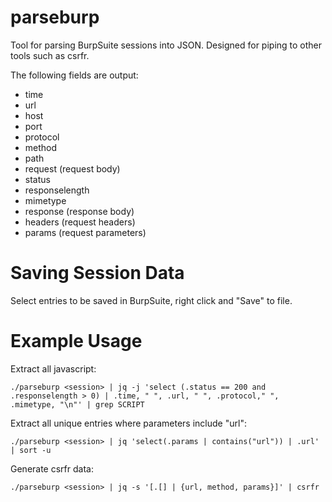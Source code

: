 # parseburp
Tool for parsing BurpSuite sessions into JSON. Designed for piping to other tools such as csrfr.

The following fields are output:
* time
* url
* host
* port
* protocol
* method
* path
* request (request body)
* status
* responselength
* mimetype
* response (response body)
* headers (request headers)
* params (request parameters)

# Saving Session Data
Select entries to be saved in BurpSuite, right click and "Save" to file.

# Example Usage
Extract all javascript:

`./parseburp <session> | jq -j 'select (.status == 200 and .responselength > 0) | .time, " ", .url, " ", .protocol," ", .mimetype, "\n"' | grep SCRIPT`

Extract all unique entries where parameters include "url":

`./parseburp <session> | jq 'select(.params | contains("url")) | .url' | sort -u`

Generate csrfr data:

`./parseburp <session> | jq -s '[.[] | {url, method, params}]' | csrfr`
